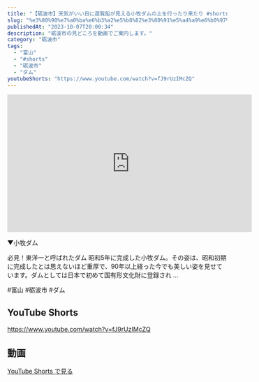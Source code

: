```yaml
---
title: "【砺波市】天気がいい日に遊覧船が見える小牧ダムの上を行ったり来たり #shorts"
slug: "%e3%80%90%e7%a0%ba%e6%b3%a2%e5%b8%82%e3%80%91%e5%a4%a9%e6%b0%97%e3%81%8c%e3%81%84%e3%81%84%e6%97%a5%e3%81%ab%e9%81%8a%e8%a6%a7%e8%88%b9%e3%81%8c%e8%a6%8b%e3%81%88%e3%82%8b%e5%b0%8f%e7%89%a7%e3%83%80"
publishedAt: "2023-10-07T20:00:34"
description: "砺波市の見どころを動画でご案内します。"
category: "砺波市"
tags: 
  - "富山"
  - "#shorts"
  - "砺波市"
  - "ダム"
youtubeShorts: "https://www.youtube.com/watch?v=fJ9rUzIMcZQ"
---
```


<iframe width="560" height="315" src="https://www.youtube.com/embed/gtjaP_Pj1Y0" frameborder="0" allowfullscreen></iframe>

▼小牧ダム

必見！東洋一と呼ばれたダム 昭和5年に完成した小牧ダム。その姿は、昭和初期に完成したとは思えないほど重厚で、90年以上経った今でも美しい姿を見せています。ダムとしては日本で初めて国有形文化財に登録され &#8230;

#富山 #砺波市 #ダム

## YouTube Shorts

https://www.youtube.com/watch?v=fJ9rUzIMcZQ

## 動画

[YouTube Shorts で見る](https://www.youtube.com/watch?v=fJ9rUzIMcZQ)

